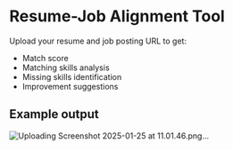 # Resume-Job Alignment Tool

Upload your resume and job posting URL to get:
- Match score
- Matching skills analysis 
- Missing skills identification
- Improvement suggestions

## Example output
![Uploading Screenshot 2025-01-25 at 11.01.46.png…]()
